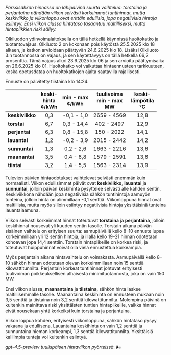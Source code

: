*Pörssisähkön hinnassa on lähipäivinä suurta vaihtelua: torstaina ja perjantaina nähdään viikon selvästi korkeimmat tuntihinnat, mutta keskiviikko ja viikonloppu ovat erittäin edullisia, jopa negatiivisia hintoja esiintyy. Ensi viikon alussa hintataso tasaantuu maltilliseksi, mutta hintapiikkien riski säilyy.*

Olkiluodon ydinvoimalaitoksella on tällä hetkellä käynnissä huoltokatko ja tuotantovajaus. Olkiluoto 2 on kokonaan pois käytöstä 25.5.2025 klo 18 alkaen, ja katkon arvioidaan päättyvän 24.6.2025 klo 18. Lisäksi Olkiluoto 3:n tuotannossa on vajaus, ja sen käytettävyys on tällä hetkellä 66,2 prosenttia. Tämä vajaus alkoi 23.6.2025 klo 06 ja sen arvioitu päättymisaika on 26.6.2025 klo 01. Huoltokatko voi vaikuttaa hintaennusteen tarkkuuteen, koska opetusdataa on huoltokatkojen ajalta saatavilla rajallisesti.

Ennuste on päivitetty tiistaina klo 14:24.

|              | keski-<br>hinta<br>¢/kWh | min - max<br>¢/kWh | tuulivoima<br>min - max<br>MW | keski-<br>lämpötila<br>°C |
|:-------------|:------------------------:|:------------------:|:-----------------------------:|:-------------------------:|
| **keskiviikko** |           0,3            |     -0,1 - 1,0     |         2659 - 4569          |           12,8            |
| **torstai**     |           6,7            |      0,3 - 14,4    |          402 - 2497          |           12,9            |
| **perjantai**   |           6,3            |      0,8 - 15,8    |          150 - 2022          |           14,1            |
| **lauantai**    |           1,2            |     -0,2 - 3,9     |         2015 - 2442          |           14,2            |
| **sunnuntai**   |           1,3            |      0,2 - 2,6     |         1663 - 2216          |           13,6            |
| **maanantai**   |           3,5            |      0,4 - 6,8     |         1579 - 2591          |           13,6            |
| **tiistai**     |           3,2            |      1,4 - 5,5     |         1563 - 2314          |           13,9            |

Tulevien päivien hintaodotukset vaihtelevat selvästi enemmän kuin normaalisti. Viikon edullisimmat päivät ovat **keskiviikko**, **lauantai** ja **sunnuntai**, jolloin päivän keskihinta pysyttelee selvästi alle kahden sentin. Keskiviikkona nähdään jopa negatiivisia sähkön tuntihintoja aamuyön tunteina, jolloin hinta on alimmillaan -0,1 senttiä. Viikonloppuna hinnat ovat maltillisia, mutta myös silloin esiintyy negatiivisia hintoja yksittäisinä tunteina lauantaiaamuna.

Viikon selvästi korkeimmat hinnat toteutuvat **torstaina** ja **perjantaina**, jolloin keskihinnat nousevat yli kuuden sentin tasolle. Torstain aikana päivän sisäinen vaihtelu on erityisen suurta: aamupäivällä kello 8–10 ennuste lupaa korkeimmillaan yli 12 sentin hintoja, ja illalla kello 19–21 hinnan odotetaan kohoavan jopa 14,4 senttiin. Torstain hintapiikeille on korkea riski, ja toteutuvat huippuhinnat voivat olla vielä ennustettua korkeampia.

Myös perjantain aikana hintavaihtelu on voimakasta. Aamupäivällä kello 8–10 sähkön hinnan odotetaan olevan korkeimmillaan noin 15 senttiä kilowattitunnilta. Perjantain korkeat tuntihinnat johtuvat erityisesti tuulivoiman poikkeuksellisen alhaisesta minimituotannosta, joka on vain 150 MW.

Ensi viikon alussa, **maanantaina** ja **tiistaina**, sähkön hinta laskee maltillisemmalle tasolle. Maanantaina keskihinta on ennusteen mukaan noin 3,5 senttiä ja tiistaina noin 3,2 senttiä kilowattitunnilta. Molempina päivinä on kuitenkin mainittava riski yksittäisten tuntien hintapiikeille, vaikka hinnat eivät nousekaan yhtä korkeiksi kuin torstaina ja perjantaina.

Viikon loppua kohden, erityisesti viikonloppuna, sähkön hintataso pysyy vakaana ja edullisena. Lauantaina keskihinta on vain 1,2 senttiä ja sunnuntaina hieman korkeampi, 1,3 senttiä kilowattitunnilta. Yksittäisiä kalliimpia tunteja voi kuitenkin esiintyä.

*gpt-4.5-preview tuulispäisen hintaviikon pyörteissä.* 🌬️

